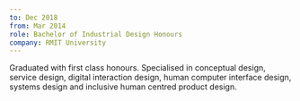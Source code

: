 ```yaml
---
to: Dec 2018
from: Mar 2014
role: Bachelor of Industrial Design Honours
company: RMIT University
---
```


Graduated with first class honours. Specialised in conceptual design, service design, digital interaction design, human computer interface design, systems design and inclusive human centred product design.
